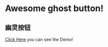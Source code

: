 # Awesome ghost button!
## 幽灵按钮
[Click Here](http://centosl.github.io/ghost-button) you can see the Demo!